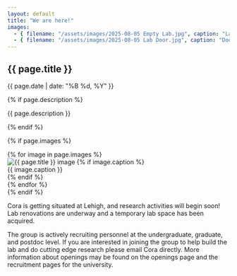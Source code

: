```yaml
---
layout: default
title: "We are here!"
images:
  - { filename: "/assets/images/2025-08-05 Empty Lab.jpg", caption: "Lab before renovation"}
  - { filename: "/assets/images/2025-08-05 Lab Door.jpg", caption: "Door to the lab" }
---
```


<div class="news-post">
  <h2 class="post-title">{{ page.title }}</h2>
  <div class="post-meta">{{ page.date | date: "%B %d, %Y" }}</div>

  {% if page.description %}
    <p class="post-description">{{ page.description }}</p>
  {% endif %}

  {% if page.images %}
    <div class="post-images">
    {% for image in page.images %}
      <div class="post-image-block">
        <img src="{{ image.filename | relative_url }}" alt="{{ page.title }} image">
        {% if image.caption %}
          <div class="caption">{{ image.caption }}</div>
        {% endif %}
      </div>
    {% endfor %}
    </div>
  {% endif %}
</div>

<p>
Cora is getting situated at Lehigh, and research activities will begin soon! Lab renovations are underway and 
a temporary lab space has been acquired.
</p>

<p>
The group is actively recruiting personnel at the undergraduate, graduate, and postdoc level. If you are interested 
in joining the group to help build the lab and do cutting edge research please email Cora directly. More information 
about openings may be found on the openings page and the recruitment pages for the university.
</p>